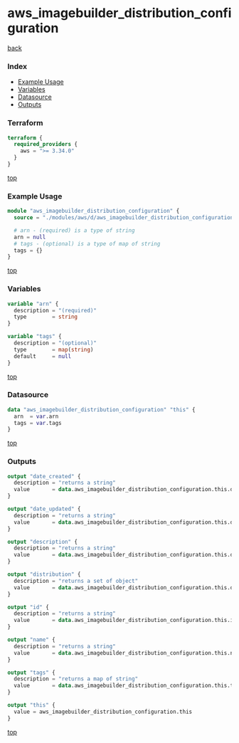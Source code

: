 # aws_imagebuilder_distribution_configuration

[back](../aws.md)

### Index

- [Example Usage](#example-usage)
- [Variables](#variables)
- [Datasource](#datasource)
- [Outputs](#outputs)

### Terraform

```terraform
terraform {
  required_providers {
    aws = ">= 3.34.0"
  }
}
```

[top](#index)

### Example Usage

```terraform
module "aws_imagebuilder_distribution_configuration" {
  source = "./modules/aws/d/aws_imagebuilder_distribution_configuration"

  # arn - (required) is a type of string
  arn = null
  # tags - (optional) is a type of map of string
  tags = {}
}
```

[top](#index)

### Variables

```terraform
variable "arn" {
  description = "(required)"
  type        = string
}

variable "tags" {
  description = "(optional)"
  type        = map(string)
  default     = null
}
```

[top](#index)

### Datasource

```terraform
data "aws_imagebuilder_distribution_configuration" "this" {
  arn  = var.arn
  tags = var.tags
}
```

[top](#index)

### Outputs

```terraform
output "date_created" {
  description = "returns a string"
  value       = data.aws_imagebuilder_distribution_configuration.this.date_created
}

output "date_updated" {
  description = "returns a string"
  value       = data.aws_imagebuilder_distribution_configuration.this.date_updated
}

output "description" {
  description = "returns a string"
  value       = data.aws_imagebuilder_distribution_configuration.this.description
}

output "distribution" {
  description = "returns a set of object"
  value       = data.aws_imagebuilder_distribution_configuration.this.distribution
}

output "id" {
  description = "returns a string"
  value       = data.aws_imagebuilder_distribution_configuration.this.id
}

output "name" {
  description = "returns a string"
  value       = data.aws_imagebuilder_distribution_configuration.this.name
}

output "tags" {
  description = "returns a map of string"
  value       = data.aws_imagebuilder_distribution_configuration.this.tags
}

output "this" {
  value = aws_imagebuilder_distribution_configuration.this
}
```

[top](#index)